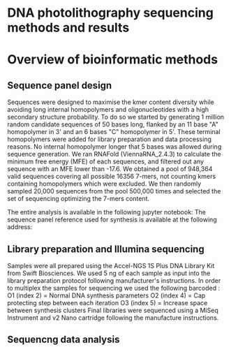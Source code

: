 
#  DNA photolithography sequencing methods and results



# Overview of bioinformatic methods

## Sequence panel design

Sequences were designed to maximise the kmer content diversity while avoiding long internal homopolymers and oligonucleotides with a high secondary structure probability. To do so we started by generating 1 million random candidate sequences of 50 bases long, flanked by an 11 base "A" homopolymer in 3' and an 6 bases "C" homopolymer in 5'. These terminal homopolymers were added for library preparation and data processing reasons. No internal homopolymer longer that 5 bases was allowed during sequence generation. We ran RNAFold (ViennaRNA_2.4.3) to calculate the minimum free energy (MFE) of each sequences, and filtered out any sequence with an MFE lower than -17.6. We obtained a pool of 948,364 valid sequences covering all possible 16356 7-mers, not counting kmers containing homopolymers which were excluded. We then randomly sampled 20,000 sequences from the pool 500,000 times and selected the set of sequencing optimizing the 7-mers content.

The entire analysis is available in the following jupyter notebook: 
The sequence panel reference used for synthesis is available at the following address: 

## Library preparation and Illumina sequencing

Samples were all prepared using the Accel-NGS 1S Plus DNA Library Kit from Swift Biosciences. 
We used 5 ng of each sample as input into the library preparation protocol following manufacturer's instructions.
In order to multiplex the samples for sequencing we used the following barcoded :
O1 (index 2) = Normal DNA synthesis parameters
O2 (index 4) = Cap protecting step between each iteration
O3 (index 5) = Increase space between synthesis clusters
Final libraries were sequenced using a MiSeq Instrument and v2 Nano cartridge following the manufacture instructions. 

## Sequencng data analysis

